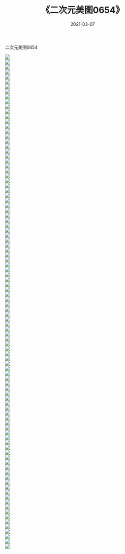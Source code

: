 ﻿---
layout: post
title:  《二次元美图0654》
date:   2021-03-07
img: http://imgx.orgx.ga/二次元/2021/二次元美图0654/000.jpg
categories: [美女, 清纯, 唯美]
---

二次元美图0654

 ![](http://imgx.orgx.ga/二次元/2021/二次元美图0654/001.png) <br>![](http://imgx.orgx.ga/二次元/2021/二次元美图0654/002.png) <br>![](http://imgx.orgx.ga/二次元/2021/二次元美图0654/003.png) <br>![](http://imgx.orgx.ga/二次元/2021/二次元美图0654/004.png) <br>![](http://imgx.orgx.ga/二次元/2021/二次元美图0654/005.png) <br>![](http://imgx.orgx.ga/二次元/2021/二次元美图0654/006.png) <br>![](http://imgx.orgx.ga/二次元/2021/二次元美图0654/007.png) <br>![](http://imgx.orgx.ga/二次元/2021/二次元美图0654/008.png) <br>![](http://imgx.orgx.ga/二次元/2021/二次元美图0654/009.png) <br>![](http://imgx.orgx.ga/二次元/2021/二次元美图0654/010.png) <br>![](http://imgx.orgx.ga/二次元/2021/二次元美图0654/011.png) <br>![](http://imgx.orgx.ga/二次元/2021/二次元美图0654/012.png) <br>![](http://imgx.orgx.ga/二次元/2021/二次元美图0654/013.png) <br>![](http://imgx.orgx.ga/二次元/2021/二次元美图0654/014.png) <br>![](http://imgx.orgx.ga/二次元/2021/二次元美图0654/015.png) <br>![](http://imgx.orgx.ga/二次元/2021/二次元美图0654/016.png) <br>![](http://imgx.orgx.ga/二次元/2021/二次元美图0654/017.png) <br>![](http://imgx.orgx.ga/二次元/2021/二次元美图0654/018.png) <br>![](http://imgx.orgx.ga/二次元/2021/二次元美图0654/019.png) <br>![](http://imgx.orgx.ga/二次元/2021/二次元美图0654/020.png) <br>![](http://imgx.orgx.ga/二次元/2021/二次元美图0654/021.png) <br>![](http://imgx.orgx.ga/二次元/2021/二次元美图0654/022.png) <br>![](http://imgx.orgx.ga/二次元/2021/二次元美图0654/023.png) <br>![](http://imgx.orgx.ga/二次元/2021/二次元美图0654/024.png) <br>![](http://imgx.orgx.ga/二次元/2021/二次元美图0654/025.png) <br>![](http://imgx.orgx.ga/二次元/2021/二次元美图0654/026.png) <br>![](http://imgx.orgx.ga/二次元/2021/二次元美图0654/027.png) <br>![](http://imgx.orgx.ga/二次元/2021/二次元美图0654/028.png) <br>![](http://imgx.orgx.ga/二次元/2021/二次元美图0654/029.png) <br>![](http://imgx.orgx.ga/二次元/2021/二次元美图0654/030.png) <br>![](http://imgx.orgx.ga/二次元/2021/二次元美图0654/031.png) <br>![](http://imgx.orgx.ga/二次元/2021/二次元美图0654/032.png) <br>![](http://imgx.orgx.ga/二次元/2021/二次元美图0654/033.png) <br>![](http://imgx.orgx.ga/二次元/2021/二次元美图0654/034.png) <br>![](http://imgx.orgx.ga/二次元/2021/二次元美图0654/035.png) <br>![](http://imgx.orgx.ga/二次元/2021/二次元美图0654/036.png) <br>![](http://imgx.orgx.ga/二次元/2021/二次元美图0654/037.png) <br>![](http://imgx.orgx.ga/二次元/2021/二次元美图0654/038.png) <br>![](http://imgx.orgx.ga/二次元/2021/二次元美图0654/039.png) <br>![](http://imgx.orgx.ga/二次元/2021/二次元美图0654/040.png) <br>![](http://imgx.orgx.ga/二次元/2021/二次元美图0654/041.png) <br>![](http://imgx.orgx.ga/二次元/2021/二次元美图0654/042.png) <br>![](http://imgx.orgx.ga/二次元/2021/二次元美图0654/043.png) <br>![](http://imgx.orgx.ga/二次元/2021/二次元美图0654/044.png) <br>![](http://imgx.orgx.ga/二次元/2021/二次元美图0654/045.png) <br>![](http://imgx.orgx.ga/二次元/2021/二次元美图0654/046.png) <br>![](http://imgx.orgx.ga/二次元/2021/二次元美图0654/047.png) <br>![](http://imgx.orgx.ga/二次元/2021/二次元美图0654/048.png) <br>![](http://imgx.orgx.ga/二次元/2021/二次元美图0654/049.png) <br>![](http://imgx.orgx.ga/二次元/2021/二次元美图0654/050.png) <br>![](http://imgx.orgx.ga/二次元/2021/二次元美图0654/051.png) <br>![](http://imgx.orgx.ga/二次元/2021/二次元美图0654/052.png) <br>![](http://imgx.orgx.ga/二次元/2021/二次元美图0654/053.png) <br>![](http://imgx.orgx.ga/二次元/2021/二次元美图0654/054.png) <br>![](http://imgx.orgx.ga/二次元/2021/二次元美图0654/055.png) <br>![](http://imgx.orgx.ga/二次元/2021/二次元美图0654/056.png) <br>![](http://imgx.orgx.ga/二次元/2021/二次元美图0654/057.png) <br>![](http://imgx.orgx.ga/二次元/2021/二次元美图0654/058.png) <br>![](http://imgx.orgx.ga/二次元/2021/二次元美图0654/059.png) <br>![](http://imgx.orgx.ga/二次元/2021/二次元美图0654/060.png) <br>![](http://imgx.orgx.ga/二次元/2021/二次元美图0654/061.png) <br>![](http://imgx.orgx.ga/二次元/2021/二次元美图0654/062.png) <br>![](http://imgx.orgx.ga/二次元/2021/二次元美图0654/063.png) <br>![](http://imgx.orgx.ga/二次元/2021/二次元美图0654/064.png) <br>![](http://imgx.orgx.ga/二次元/2021/二次元美图0654/065.png) <br>![](http://imgx.orgx.ga/二次元/2021/二次元美图0654/066.png) <br>![](http://imgx.orgx.ga/二次元/2021/二次元美图0654/067.png) <br>![](http://imgx.orgx.ga/二次元/2021/二次元美图0654/068.png) <br>![](http://imgx.orgx.ga/二次元/2021/二次元美图0654/069.png) <br>![](http://imgx.orgx.ga/二次元/2021/二次元美图0654/070.png) <br>![](http://imgx.orgx.ga/二次元/2021/二次元美图0654/071.png) <br>![](http://imgx.orgx.ga/二次元/2021/二次元美图0654/072.png) <br>![](http://imgx.orgx.ga/二次元/2021/二次元美图0654/073.png) <br>![](http://imgx.orgx.ga/二次元/2021/二次元美图0654/074.png) <br>![](http://imgx.orgx.ga/二次元/2021/二次元美图0654/075.png) <br>![](http://imgx.orgx.ga/二次元/2021/二次元美图0654/076.png) <br>![](http://imgx.orgx.ga/二次元/2021/二次元美图0654/077.png) <br>![](http://imgx.orgx.ga/二次元/2021/二次元美图0654/078.png) <br>![](http://imgx.orgx.ga/二次元/2021/二次元美图0654/079.png) <br>![](http://imgx.orgx.ga/二次元/2021/二次元美图0654/080.png) <br>![](http://imgx.orgx.ga/二次元/2021/二次元美图0654/081.png) <br>![](http://imgx.orgx.ga/二次元/2021/二次元美图0654/082.png) <br>![](http://imgx.orgx.ga/二次元/2021/二次元美图0654/083.png) <br>![](http://imgx.orgx.ga/二次元/2021/二次元美图0654/084.png) <br>![](http://imgx.orgx.ga/二次元/2021/二次元美图0654/085.png) <br>![](http://imgx.orgx.ga/二次元/2021/二次元美图0654/086.png) <br>![](http://imgx.orgx.ga/二次元/2021/二次元美图0654/087.png) <br>![](http://imgx.orgx.ga/二次元/2021/二次元美图0654/088.png) <br>![](http://imgx.orgx.ga/二次元/2021/二次元美图0654/089.png) <br>![](http://imgx.orgx.ga/二次元/2021/二次元美图0654/090.png) <br>![](http://imgx.orgx.ga/二次元/2021/二次元美图0654/091.png) <br>![](http://imgx.orgx.ga/二次元/2021/二次元美图0654/092.png) <br>![](http://imgx.orgx.ga/二次元/2021/二次元美图0654/093.png) <br>![](http://imgx.orgx.ga/二次元/2021/二次元美图0654/094.png) <br>![](http://imgx.orgx.ga/二次元/2021/二次元美图0654/095.png) <br>![](http://imgx.orgx.ga/二次元/2021/二次元美图0654/096.png) <br>![](http://imgx.orgx.ga/二次元/2021/二次元美图0654/097.png) <br>![](http://imgx.orgx.ga/二次元/2021/二次元美图0654/098.png) <br>![](http://imgx.orgx.ga/二次元/2021/二次元美图0654/099.png) <br>![](http://imgx.orgx.ga/二次元/2021/二次元美图0654/100.png) <br>